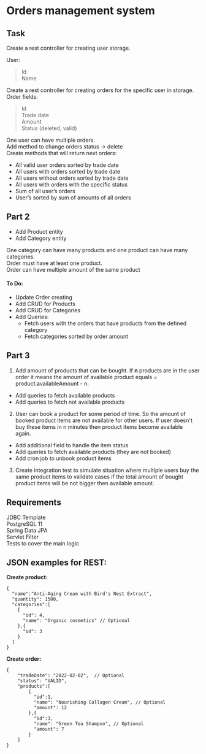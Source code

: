 # Orders management system

## Task

Create a rest controller for creating user storage.

User:

> Id  
> Name

Create a rest controller for creating orders for the specific user in storage.  
Order fields:

> Id  
> Trade date  
> Amount  
> Status (deleted, valid)

One user can have multiple orders.  
Add method to change orders status -> delete  
Create methods that will return next orders:

- All valid user orders sorted by trade date
- All users with orders sorted by trade date
- All users without orders sorted by trade date
- All users with orders with the specific status
- Sum of all user’s orders
- User’s sorted by sum of amounts of all orders

## Part 2

- Add Product entity
- Add Category entity

One category can have many products and one product can have many categories.  
Order must have at least one product.  
Order can have multiple amount of the same product

#### To Do:

- Update Order creating
- Add CRUD for Products
- Add CRUD for Categories
- Add Queries:
    - Fetch users with the orders that have products from the defined category
    - Fetch categories sorted by order amount

## Part 3

1. Add amount of products that can be bought. If **n** products are in the user order it means the amount of available product equals = product.availableAmount - n. 

- Add queries to fetch available products
- Add queries to fetch not available products

2. User can book a product for some period of time. So the amount of booked product items are not available for other users. 
If user doesn't buy these items in n minutes then product items become available again. 

- Add additional field to handle the item status
- Add queries to fetch available products (they are not booked)
- Add cron job to unbook product items

3. Create integration test to simulate situation where multiple users buy the same product items to validate cases if the total amount of bought product items will be not bigger then available amount.



## Requirements

JDBC Template  
PostgreSQL 11  
Spring Data JPA  
Servlet Filter  
Tests to cover the main logic

## JSON examples for REST:

**Create product:**

    {    
      "name":"Anti-Aging Cream with Bird's Nest Extract",
      "quantity": 1500,
      "categories":[
        {
          "id": 4,
          "name": "Organic cosmetics" // Optional
        },{
          "id": 3         
        }
      ]      
    }

**Create order:**

    {  
        "tradeDate": "2022-02-02",  // Optional     
        "status": "VALID",    
        "products":[  
            {  
              "id":1,  
              "name": "Nourishing Collagen Cream", // Optional
              "amount": 12  
            },{
              "id":3,
              "name": "Green Tea Shampoo", // Optional
              "amount": 7
            }
        ]    
    }
